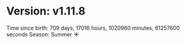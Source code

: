 # Version: v1.11.8
Time since birth: 709 days, 17016 hours, 1020960 minutes, 61257600 seconds
Season: Summer ☀️
